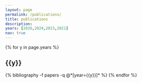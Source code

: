 ```yaml
---
layout: page
permalink: /publications/
title: publications
description: 
years: [2026,2024,2023,2021]
nav: true
---
```


<div class="publications">

{% for y in page.years %}
  <h2 class="year">{{y}}</h2>
  {% bibliography -f papers -q @*[year={{y}}]* %}
{% endfor %}

</div>
